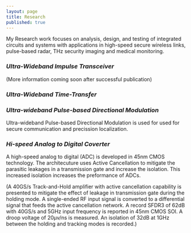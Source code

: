```yaml
---
layout: page
title: Research
published: true
---
```

My Research work focuses on analysis, design, and testing of integrated circuits and systems with applications in high-speed secure wireless links, pulse-based radar, THz security imaging and medical monitoring.

### _Ultra-Wideband Impulse Transceiver_

(More information coming soon after successful publication)

### _Ultra-Wideband Time-Transfer_


### _Ultra-wideband Pulse-based Directional Modulation_
Ultra-wideband Pulse-based Directional Modulation is used for used for secure communication and precission localization.


### _Hi-speed Analog to Digital Coverter_
A high-speed analog to digital (ADC) is developed in 45nm CMOS technology. The architecuture uses Active Cancellation to mitigate the parasitic leakages in a transmission gate and increase the isolation. This increased isolation increases the preformance of ADCs.
 
(A 40GS/s Track-and-Hold amplifier with active cancellation capability is presented to mitigate the effect of leakage in transmission gate during the holding mode. A single-ended RF input signal is converted to a differential signal that feeds the active cancellation network. A record SFDR3 of 62dB with 40GS/s and 5GHz input frequency is reported in 45nm CMOS SOI. A droop voltage of 20μv/ns is measured. An isolation of 32dB at 1GHz between the holding and tracking modes is recorded.)
